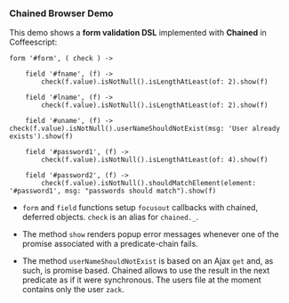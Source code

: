 


### Chained Browser Demo

This demo shows a **form validation DSL** implemented with **Chained** in Coffeescript: 

    form '#form', ( check ) ->

        field '#fname', (f) -> 
            check(f.value).isNotNull().isLengthAtLeast(of: 2).show(f)

        field '#lname', (f) -> 
            check(f.value).isNotNull().isLengthAtLeast(of: 2).show(f)

        field '#uname', (f) -> check(f.value).isNotNull().userNameShouldNotExist(msg: 'User already exists').show(f)

        field '#password1', (f) ->
            check(f.value).isNotNull().isLengthAtLeast(of: 4).show(f)

        field '#password2', (f) ->
            check(f.value).isNotNull().shouldMatchElement(element: '#password1', msg: "passwords should match").show(f)

* `form` and `field` functions setup `focusout` callbacks with chained, deferred objects. `check` is an alias for `chained._`.

* The method `show` renders popup error messages whenever one of the  promise associated with a predicate-chain fails.

* The method `userNameShouldNotExist` is based on an Ajax `get` and, as such, is promise based. Chained allows to use the result in the next predicate as if it were synchronous. The users file at the moment contains only the user `zack`.
